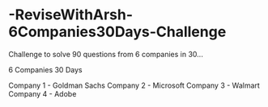 # -ReviseWithArsh-6Companies30Days-Challenge

Challenge to solve 90 questions from 6 companies in 30...

6 Companies 30 Days

Company 1 - Goldman Sachs
Company 2 - Microsoft
Company 3 - Walmart
Company 4 - Adobe

